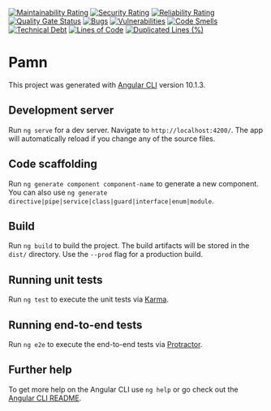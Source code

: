 [![Maintainability Rating](https://sonarcloud.io/api/project_badges/measure?project=pamn_client&metric=sqale_rating)](https://sonarcloud.io/dashboard?id=pamn_client)
[![Security Rating](https://sonarcloud.io/api/project_badges/measure?project=pamn_client&metric=security_rating)](https://sonarcloud.io/dashboard?id=pamn_client)
[![Reliability Rating](https://sonarcloud.io/api/project_badges/measure?project=pamn_client&metric=reliability_rating)](https://sonarcloud.io/dashboard?id=pamn_client)
[![Quality Gate Status](https://sonarcloud.io/api/project_badges/measure?project=pamn_client&metric=alert_status)](https://sonarcloud.io/dashboard?id=pamn_client)
[![Bugs](https://sonarcloud.io/api/project_badges/measure?project=pamn_client&metric=bugs)](https://sonarcloud.io/dashboard?id=pamn_client)
[![Vulnerabilities](https://sonarcloud.io/api/project_badges/measure?project=pamn_client&metric=vulnerabilities)](https://sonarcloud.io/dashboard?id=pamn_client)
[![Code Smells](https://sonarcloud.io/api/project_badges/measure?project=pamn_client&metric=code_smells)](https://sonarcloud.io/dashboard?id=pamn_client)
[![Technical Debt](https://sonarcloud.io/api/project_badges/measure?project=pamn_client&metric=sqale_index)](https://sonarcloud.io/dashboard?id=pamn_client)
[![Lines of Code](https://sonarcloud.io/api/project_badges/measure?project=pamn_client&metric=ncloc)](https://sonarcloud.io/dashboard?id=pamn_client)
[![Duplicated Lines (%)](https://sonarcloud.io/api/project_badges/measure?project=pamn_client&metric=duplicated_lines_density)](https://sonarcloud.io/dashboard?id=pamn_client)



# Pamn

This project was generated with [Angular CLI](https://github.com/angular/angular-cli) version 10.1.3.

## Development server

Run `ng serve` for a dev server. Navigate to `http://localhost:4200/`. The app will automatically reload if you change any of the source files.

## Code scaffolding

Run `ng generate component component-name` to generate a new component. You can also use `ng generate directive|pipe|service|class|guard|interface|enum|module`.

## Build

Run `ng build` to build the project. The build artifacts will be stored in the `dist/` directory. Use the `--prod` flag for a production build.

## Running unit tests

Run `ng test` to execute the unit tests via [Karma](https://karma-runner.github.io).

## Running end-to-end tests

Run `ng e2e` to execute the end-to-end tests via [Protractor](http://www.protractortest.org/).

## Further help

To get more help on the Angular CLI use `ng help` or go check out the [Angular CLI README](https://github.com/angular/angular-cli/blob/master/README.md).
